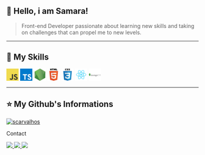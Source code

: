 

## 💜 Hello, i am <strong>Samara!</strong>

> Front-end Developer passionate about learning new skills and taking on challenges that can propel me to new levels.

----

## 🚀 My Skills

<code><img height="32" src="https://raw.githubusercontent.com/github/explore/80688e429a7d4ef2fca1e82350fe8e3517d3494d/topics/javascript/javascript.png" alt="Javascript"/></code>
<code><img height="32" src="https://raw.githubusercontent.com/github/explore/80688e429a7d4ef2fca1e82350fe8e3517d3494d/topics/typescript/typescript.png" alt="Typescript"/></code>
<code><img height="32" src="https://raw.githubusercontent.com/github/explore/80688e429a7d4ef2fca1e82350fe8e3517d3494d/topics/nodejs/nodejs.png" alt="Nodejs"/></code>
<code><img height="32" src="https://raw.githubusercontent.com/github/explore/80688e429a7d4ef2fca1e82350fe8e3517d3494d/topics/html/html.png" alt="HTML5"/></code>
<code><img height="32" src="https://raw.githubusercontent.com/github/explore/80688e429a7d4ef2fca1e82350fe8e3517d3494d/topics/css/css.png" alt="CSS"/></code>
<code><img height="32" src="https://raw.githubusercontent.com/github/explore/80688e429a7d4ef2fca1e82350fe8e3517d3494d/topics/react/react.png" alt="React"/></code>
<code><img height="32" src="https://raw.githubusercontent.com/github/explore/80688e429a7d4ef2fca1e82350fe8e3517d3494d/topics/mongodb/mongodb.png" alt="MongoDB"/></code>

---

## ⭐ My Github's Informations
[![scarvalhos](https://github-readme-stats.vercel.app/api/top-langs/?username=scarvalhos&hide=html&layout=compact&theme=dark)](https://github.com/scarvalhos/)

Contact

<p align="rigth">
  <a href="https://instagram.com/devcarvalhos/">
    <img
      align="rigth"
      src="https://img.shields.io/badge/Instagram-1C1C1C?style=for-the-badge&logo=instagram&logoColor=ffffff"
    />
  </a>
  <a href="https://www.linkedin.com/in/samcarvalhos/">
    <img
         align="rigth"
         src="https://img.shields.io/badge/LinkedIn-1C1C1C?style=for-the-badge&logo=linkedin&logoColor=ffffff"
  </a>
  <a href="mailto:samcarvalhods@gmail.com">
    <img
      align="rigth"
      src="https://img.shields.io/badge/Gmail-1C1C1C?style=for-the-badge&logo=youtube&logoColor=ffffff"
    />
  </a>
</p>
